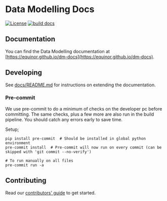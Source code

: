 # Data Modelling Docs
[![License][license-badge]][license]
[![build docs](https://github.com/equinor/dm-docs/actions/workflows/docs.yml/badge.svg?branch=main)](https://github.com/equinor/dm-docs/actions/workflows/docs.yml)

## Documentation

You can find the Data Modelling documentation at [https://equinor.github.io/dm-docs](https://equinor.github.io/dm-docs).

## Developing
 
See [docs/README.md](./docs/README.md) for instructions on extending the documentation.


### Pre-commit

We use pre-commit to do a minimum of checks on the developer pc before committing. The same checks, plus a few more are
also run in the build pipeline. You should catch any errors early to save time.

Setup;

```shell
pip install pre-commit  # Should be installed in global python environment
pre-commit install  # Pre-commit will now run on every commit (can be skipped with 'git commit --no-verify')

# To run manually on all files
pre-commit run -a 
```

## Contributing 

Read our [contributors' guide](https://equinor.github.io/dm-docs/contributing) to get started.

[license-badge]: https://img.shields.io/badge/License-MIT-yellow.svg
[license]: https://github.com/equinor/dm-docs/blob/master/LICENSE
[releases]: https://github.com/equinor/dm-docs/releases